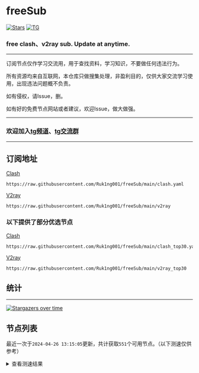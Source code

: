 # freeSub
[![Stars](https://img.shields.io/github/stars/Ruk1ng001/freeSub)](https://github.com/Ruk1ng001/freeSub/stargazers)
[![TG](https://img.shields.io/badge/Telegram-gray?logo=Telegram)](https://t.me/Ruk1ng001)
### free clash、v2ray sub. Update at anytime.

---

订阅节点仅作学习交流用，用于查找资料，学习知识，不要做任何违法行为。

所有资源均来自互联网，本仓库只做搜集处理，非盈利目的，仅供大家交流学习使用，出现违法问题概不负责。

如有侵权，请Issue，删。

如有好的免费节点网站或者建议，欢迎Issue，做大做强。

---

### 欢迎加入[tg频道](https://t.me/Ruk1ng001)、[tg交流群](https://t.me/+-e-b04EE5Cw2NmU1)

---

## 订阅地址
[Clash](https://raw.githubusercontent.com/Ruk1ng001/freeSub/main/clash.yaml)
```
https://raw.githubusercontent.com/Ruk1ng001/freeSub/main/clash.yaml
```
[V2ray](https://raw.githubusercontent.com/Ruk1ng001/freeSub/main/v2ray)
```
https://raw.githubusercontent.com/Ruk1ng001/freeSub/main/v2ray
```
### 以下提供了部分优选节点

[Clash](https://raw.githubusercontent.com/Ruk1ng001/freeSub/main/clash_top30.yaml)
```
https://raw.githubusercontent.com/Ruk1ng001/freeSub/main/clash_top30.yaml
```
[V2ray](https://raw.githubusercontent.com/Ruk1ng001/freeSub/main/v2ray_top30)
```
https://raw.githubusercontent.com/Ruk1ng001/freeSub/main/v2ray_top30
```

## 统计

---

[![Stargazers over time](https://starchart.cc/Ruk1ng001/freeSub.svg)](https://starchart.cc/Ruk1ng001/freeSub)

## 节点列表

最近一次于`2024-04-26 13:15:05`更新，共计获取`551`个可用节点。（以下测速仅供参考）

<details> <summary>查看测速结果</summary>

| 序号 | 节点 | 带宽 | 延迟 |
|:--:|:--:|:--:|:--:|
 | 1 | github.com/Ruk1ng001_1641471883 | 1.63MB/s | 417.00ms |
 | 2 | github.com/Ruk1ng001_-879479756 | 1.40MB/s | 607.00ms |
 | 3 | github.com/Ruk1ng001_127774605 | 1.38MB/s | 431.00ms |
 | 4 | github.com/Ruk1ng001_-538718324 | 1.34MB/s | 559.00ms |
 | 5 | github.com/Ruk1ng001_-1068532818 | 1.33MB/s | 422.00ms |
 | 6 | github.com/Ruk1ng001_1749116210 | 1.33MB/s | 575.00ms |
 | 7 | github.com/Ruk1ng001_-257945717 | 1.33MB/s | 556.00ms |
 | 8 | github.com/Ruk1ng001_1883446056 | 1.31MB/s | 561.00ms |
 | 9 | github.com/Ruk1ng001_868369581 | 1.30MB/s | 547.00ms |
 | 10 | github.com/Ruk1ng001_1622459419 | 1.30MB/s | 550.00ms |
 | 11 | github.com/Ruk1ng001_214309976 | 1.30MB/s | 542.00ms |
 | 12 | github.com/Ruk1ng001_-1441193200 | 1.28MB/s | 432.00ms |
 | 13 | github.com/Ruk1ng001_907896360 | 1.28MB/s | 544.00ms |
 | 14 | github.com/Ruk1ng001_-1999785879 | 1.27MB/s | 517.00ms |
 | 15 | github.com/Ruk1ng001_-938805054 | 1.25MB/s | 588.00ms |
 | 16 | github.com/Ruk1ng001_77617806 | 1.24MB/s | 465.00ms |
 | 17 | github.com/Ruk1ng001_-1757730417 | 1.23MB/s | 571.00ms |
 | 18 | github.com/Ruk1ng001_-1972683054 | 1.20MB/s | 432.00ms |
 | 19 | github.com/Ruk1ng001_-549031414 | 1.17MB/s | 398.00ms |
 | 20 | github.com/Ruk1ng001_96730122 | 1.16MB/s | 525.00ms |
 | 21 | github.com/Ruk1ng001_710181880 | 1.16MB/s | 615.00ms |
 | 22 | github.com/Ruk1ng001_-888036527 | 1.14MB/s | 604.00ms |
 | 23 | github.com/Ruk1ng001_-1746599727 | 1.14MB/s | 667.00ms |
 | 24 | github.com/Ruk1ng001_-980798972 | 1.13MB/s | 547.00ms |
 | 25 | github.com/Ruk1ng001_1647554478 | 1.12MB/s | 634.00ms |
 | 26 | github.com/Ruk1ng001_873010382 | 1.11MB/s | 619.00ms |
 | 27 | github.com/Ruk1ng001_191349112 | 1.11MB/s | 663.00ms |
 | 28 | github.com/Ruk1ng001_-163289044 | 1.11MB/s | 703.00ms |
 | 29 | github.com/Ruk1ng001_1400118576 | 1.11MB/s | 649.00ms |
 | 30 | github.com/Ruk1ng001_-386980286 | 1.09MB/s | 483.00ms |
 | 31 | github.com/Ruk1ng001_-336821796 | 1.06MB/s | 452.00ms |
 | 32 | github.com/Ruk1ng001_809344480 | 1.04MB/s | 509.00ms |
 | 33 | github.com/Ruk1ng001_-1641642187 | 1.04MB/s | 738.00ms |
 | 34 | github.com/Ruk1ng001_-589083239 | 1.04MB/s | 256.00ms |
 | 35 | github.com/Ruk1ng001_1554520421 | 1.04MB/s | 761.00ms |
 | 36 | github.com/Ruk1ng001_-782180721 | 1.03MB/s | 579.00ms |
 | 37 | github.com/Ruk1ng001_-1528334150 | 1.02MB/s | 495.00ms |
 | 38 | github.com/Ruk1ng001_1978819283 | 1.01MB/s | 567.00ms |
 | 39 | github.com/Ruk1ng001_-1392060987 | 1023.86KB/s | 801.00ms |
 | 40 | github.com/Ruk1ng001_-988937478 | 1015.99KB/s | 710.00ms |
 | 41 | github.com/Ruk1ng001_338873018 | 1009.80KB/s | 708.00ms |
 | 42 | github.com/Ruk1ng001_2094221260 | 1008.62KB/s | 828.00ms |
 | 43 | github.com/Ruk1ng001_1352128560 | 1003.28KB/s | 530.00ms |
 | 44 | github.com/Ruk1ng001_1040391476 | 1003.27KB/s | 699.00ms |
 | 45 | github.com/Ruk1ng001_-1044856324 | 984.24KB/s | 736.00ms |
 | 46 | github.com/Ruk1ng001_668788235 | 981.53KB/s | 630.00ms |
 | 47 | github.com/Ruk1ng001_990474739 | 978.71KB/s | 599.00ms |
 | 48 | github.com/Ruk1ng001_1855538875 | 974.66KB/s | 608.00ms |
 | 49 | github.com/Ruk1ng001_-142796181 | 969.00KB/s | 780.00ms |
 | 50 | github.com/Ruk1ng001_-95420461 | 965.06KB/s | 873.00ms |
 | 51 | github.com/Ruk1ng001_-1690004423 | 957.22KB/s | 748.00ms |
 | 52 | github.com/Ruk1ng001_814903064 | 954.46KB/s | 591.00ms |
 | 53 | github.com/Ruk1ng001_416713256 | 944.16KB/s | 871.00ms |
 | 54 | github.com/Ruk1ng001_-2014252591 | 936.53KB/s | 918.00ms |
 | 55 | github.com/Ruk1ng001_-1026157882 | 935.26KB/s | 906.00ms |
 | 56 | github.com/Ruk1ng001_-381159693 | 935.03KB/s | 920.00ms |
 | 57 | github.com/Ruk1ng001_-219009943 | 933.49KB/s | 896.00ms |
 | 58 | github.com/Ruk1ng001_1123942287 | 927.88KB/s | 909.00ms |
 | 59 | github.com/Ruk1ng001_-332496699 | 922.40KB/s | 917.00ms |
 | 60 | github.com/Ruk1ng001_-2053356741 | 918.19KB/s | 824.00ms |
 | 61 | github.com/Ruk1ng001_954896813 | 917.94KB/s | 929.00ms |
 | 62 | github.com/Ruk1ng001_-101738147 | 916.74KB/s | 958.00ms |
 | 63 | github.com/Ruk1ng001_1501239040 | 915.86KB/s | 924.00ms |
 | 64 | github.com/Ruk1ng001_1922273490 | 913.27KB/s | 940.00ms |
 | 65 | github.com/Ruk1ng001_-1257797034 | 912.38KB/s | 809.00ms |
 | 66 | github.com/Ruk1ng001_-396489837 | 909.26KB/s | 924.00ms |
 | 67 | github.com/Ruk1ng001_-188438395 | 908.12KB/s | 937.00ms |
 | 68 | github.com/Ruk1ng001_5153295 | 907.38KB/s | 937.00ms |
 | 69 | github.com/Ruk1ng001_-1846380280 | 906.30KB/s | 940.00ms |
 | 70 | github.com/Ruk1ng001_-2085712058 | 905.05KB/s | 698.00ms |
 | 71 | github.com/Ruk1ng001_1421953073 | 905.05KB/s | 895.00ms |
 | 72 | github.com/Ruk1ng001_-2058858396 | 901.69KB/s | 794.00ms |
 | 73 | github.com/Ruk1ng001_-1439245915 | 901.15KB/s | 955.00ms |
 | 74 | github.com/Ruk1ng001_1678891658 | 900.33KB/s | 949.00ms |
 | 75 | github.com/Ruk1ng001_1743111824 | 896.19KB/s | 576.00ms |
 | 76 | github.com/Ruk1ng001_-1007216147 | 893.55KB/s | 954.00ms |
 | 77 | github.com/Ruk1ng001_789054596 | 892.93KB/s | 935.00ms |
 | 78 | github.com/Ruk1ng001_1221421039 | 890.48KB/s | 967.00ms |
 | 79 | github.com/Ruk1ng001_-1416248414 | 880.18KB/s | 661.00ms |
 | 80 | github.com/Ruk1ng001_-309669858 | 879.80KB/s | 896.00ms |
 | 81 | github.com/Ruk1ng001_1926461000 | 876.13KB/s | 541.00ms |
 | 82 | github.com/Ruk1ng001_246811199 | 863.58KB/s | 518.00ms |
 | 83 | github.com/Ruk1ng001_62289095 | 862.35KB/s | 984.00ms |
 | 84 | github.com/Ruk1ng001_206401208 | 851.78KB/s | 1027.00ms |
 | 85 | github.com/Ruk1ng001_1584523613 | 848.16KB/s | 495.00ms |
 | 86 | github.com/Ruk1ng001_1784683459 | 844.46KB/s | 1037.00ms |
 | 87 | github.com/Ruk1ng001_-1468501170 | 839.77KB/s | 814.00ms |
 | 88 | github.com/Ruk1ng001_1626718391 | 835.69KB/s | 996.00ms |
 | 89 | github.com/Ruk1ng001_-2138721955 | 830.81KB/s | 1038.00ms |
 | 90 | github.com/Ruk1ng001_1853912339 | 830.13KB/s | 851.00ms |
 | 91 | github.com/Ruk1ng001_672420405 | 823.41KB/s | 631.00ms |
 | 92 | github.com/Ruk1ng001_30861099 | 822.81KB/s | 604.00ms |
 | 93 | github.com/Ruk1ng001_-244737021 | 815.31KB/s | 1039.00ms |
 | 94 | github.com/Ruk1ng001_-987170626 | 803.76KB/s | 784.00ms |
 | 95 | github.com/Ruk1ng001_-221908825 | 791.34KB/s | 1114.00ms |
 | 96 | github.com/Ruk1ng001_-694751072 | 786.62KB/s | 826.00ms |
 | 97 | github.com/Ruk1ng001_974439543 | 764.25KB/s | 649.00ms |
 | 98 | github.com/Ruk1ng001_268906215 | 755.99KB/s | 1041.00ms |
 | 99 | github.com/Ruk1ng001_-148412363 | 753.80KB/s | 351.00ms |
 | 100 | github.com/Ruk1ng001_364949893 | 749.47KB/s | 1200.00ms |
 | 101 | github.com/Ruk1ng001_-1824094927 | 748.10KB/s | 1155.00ms |
 | 102 | github.com/Ruk1ng001_1105010861 | 739.86KB/s | 421.00ms |
 | 103 | github.com/Ruk1ng001_-1604217019 | 733.21KB/s | 425.00ms |
 | 104 | github.com/Ruk1ng001_814810286 | 724.50KB/s | 663.00ms |
 | 105 | github.com/Ruk1ng001_1233879076 | 718.98KB/s | 788.00ms |
 | 106 | github.com/Ruk1ng001_51457391 | 715.08KB/s | 1219.00ms |
 | 107 | github.com/Ruk1ng001_-246887619 | 677.90KB/s | 711.00ms |
 | 108 | github.com/Ruk1ng001_1140084636 | 676.34KB/s | 900.00ms |
 | 109 | github.com/Ruk1ng001_-530729854 | 667.99KB/s | 1372.00ms |
 | 110 | github.com/Ruk1ng001_409635113 | 662.33KB/s | 627.00ms |
 | 111 | github.com/Ruk1ng001_-505067315 | 656.47KB/s | 575.00ms |
 | 112 | github.com/Ruk1ng001_1810107631 | 651.92KB/s | 872.00ms |
 | 113 | github.com/Ruk1ng001_331755800 | 646.38KB/s | 894.00ms |
 | 114 | github.com/Ruk1ng001_-1728010228 | 644.51KB/s | 850.00ms |
 | 115 | github.com/Ruk1ng001_-379124212 | 643.38KB/s | 870.00ms |
 | 116 | github.com/Ruk1ng001_1815030510 | 643.36KB/s | 1023.00ms |
 | 117 | github.com/Ruk1ng001_1183638361 | 641.92KB/s | 888.00ms |
 | 118 | github.com/Ruk1ng001_49151771 | 639.57KB/s | 828.00ms |
 | 119 | github.com/Ruk1ng001_-416544445 | 638.72KB/s | 964.00ms |
 | 120 | github.com/Ruk1ng001_-1857771266 | 634.19KB/s | 896.00ms |
 | 121 | github.com/Ruk1ng001_1063657475 | 632.30KB/s | 877.00ms |
 | 122 | github.com/Ruk1ng001_-834642622 | 631.92KB/s | 934.00ms |
 | 123 | github.com/Ruk1ng001_631136814 | 631.54KB/s | 936.00ms |
 | 124 | github.com/Ruk1ng001_1395533409 | 631.24KB/s | 1123.00ms |
 | 125 | github.com/Ruk1ng001_1907252038 | 630.39KB/s | 923.00ms |
 | 126 | github.com/Ruk1ng001_-1815876387 | 630.33KB/s | 926.00ms |
 | 127 | github.com/Ruk1ng001_-1556674725 | 629.07KB/s | 900.00ms |
 | 128 | github.com/Ruk1ng001_816734664 | 627.53KB/s | 780.00ms |
 | 129 | github.com/Ruk1ng001_-538808046 | 627.13KB/s | 1033.00ms |
 | 130 | github.com/Ruk1ng001_-330826908 | 627.05KB/s | 1040.00ms |
 | 131 | github.com/Ruk1ng001_1158107128 | 626.76KB/s | 906.00ms |
 | 132 | github.com/Ruk1ng001_1547493110 | 625.79KB/s | 899.00ms |
 | 133 | github.com/Ruk1ng001_1524220668 | 625.32KB/s | 914.00ms |
 | 134 | github.com/Ruk1ng001_118942455 | 624.64KB/s | 932.00ms |
 | 135 | github.com/Ruk1ng001_1458109122 | 624.29KB/s | 949.00ms |
 | 136 | github.com/Ruk1ng001_-1903884786 | 623.44KB/s | 902.00ms |
 | 137 | github.com/Ruk1ng001_1128113646 | 622.27KB/s | 954.00ms |
 | 138 | github.com/Ruk1ng001_-1611703640 | 621.08KB/s | 907.00ms |
 | 139 | github.com/Ruk1ng001_2079344206 | 619.53KB/s | 959.00ms |
 | 140 | github.com/Ruk1ng001_-634455245 | 618.87KB/s | 961.00ms |
 | 141 | github.com/Ruk1ng001_-903392398 | 618.26KB/s | 888.00ms |
 | 142 | github.com/Ruk1ng001_1947861541 | 616.05KB/s | 1048.00ms |
 | 143 | github.com/Ruk1ng001_607364820 | 614.76KB/s | 958.00ms |
 | 144 | github.com/Ruk1ng001_402196054 | 613.43KB/s | 728.00ms |
 | 145 | github.com/Ruk1ng001_1514432225 | 613.38KB/s | 920.00ms |
 | 146 | github.com/Ruk1ng001_738482068 | 612.71KB/s | 960.00ms |
 | 147 | github.com/Ruk1ng001_2045795544 | 610.38KB/s | 954.00ms |
 | 148 | github.com/Ruk1ng001_1697733170 | 608.04KB/s | 1193.00ms |
 | 149 | github.com/Ruk1ng001_1837942177 | 606.69KB/s | 946.00ms |
 | 150 | github.com/Ruk1ng001_-866924280 | 605.29KB/s | 795.00ms |
 | 151 | github.com/Ruk1ng001_1108544810 | 604.34KB/s | 960.00ms |
 | 152 | github.com/Ruk1ng001_-2029439517 | 602.39KB/s | 1151.00ms |
 | 153 | github.com/Ruk1ng001_-1571472337 | 601.55KB/s | 571.00ms |
 | 154 | github.com/Ruk1ng001_2013146544 | 600.08KB/s | 905.00ms |
 | 155 | github.com/Ruk1ng001_995614948 | 598.92KB/s | 908.00ms |
 | 156 | github.com/Ruk1ng001_164342430 | 597.03KB/s | 1120.00ms |
 | 157 | github.com/Ruk1ng001_-1114735784 | 596.99KB/s | 1302.00ms |
 | 158 | github.com/Ruk1ng001_2008025894 | 595.69KB/s | 1125.00ms |
 | 159 | github.com/Ruk1ng001_-682161448 | 593.49KB/s | 1012.00ms |
 | 160 | github.com/Ruk1ng001_953729607 | 593.11KB/s | 1029.00ms |
 | 161 | github.com/Ruk1ng001_-889510035 | 589.40KB/s | 665.00ms |
 | 162 | github.com/Ruk1ng001_-1795260861 | 588.19KB/s | 934.00ms |
 | 163 | github.com/Ruk1ng001_-1425530055 | 587.26KB/s | 1412.00ms |
 | 164 | github.com/Ruk1ng001_424548101 | 587.24KB/s | 1026.00ms |
 | 165 | github.com/Ruk1ng001_-1167794361 | 585.14KB/s | 963.00ms |
 | 166 | github.com/Ruk1ng001_175156260 | 576.75KB/s | 642.00ms |
 | 167 | github.com/Ruk1ng001_-1162383166 | 571.32KB/s | 1406.00ms |
 | 168 | github.com/Ruk1ng001_-1344592949 | 570.95KB/s | 756.00ms |
 | 169 | github.com/Ruk1ng001_1421700252 | 567.72KB/s | 1099.00ms |
 | 170 | github.com/Ruk1ng001_514694317 | 566.01KB/s | 1376.00ms |
 | 171 | github.com/Ruk1ng001_-887960686 | 560.77KB/s | 695.00ms |
 | 172 | github.com/Ruk1ng001_-544349494 | 560.31KB/s | 1166.00ms |
 | 173 | github.com/Ruk1ng001_-1963472985 | 550.91KB/s | 1113.00ms |
 | 174 | github.com/Ruk1ng001_1708283347 | 547.46KB/s | 716.00ms |
 | 175 | github.com/Ruk1ng001_1681580283 | 543.84KB/s | 1064.00ms |
 | 176 | github.com/Ruk1ng001_1346784292 | 540.69KB/s | 1087.00ms |
 | 177 | github.com/Ruk1ng001_1756145984 | 539.94KB/s | 1474.00ms |
 | 178 | github.com/Ruk1ng001_-229273926 | 539.24KB/s | 1080.00ms |
 | 179 | github.com/Ruk1ng001_1327338652 | 539.02KB/s | 1242.00ms |
 | 180 | github.com/Ruk1ng001_1439407815 | 538.76KB/s | 972.00ms |
 | 181 | github.com/Ruk1ng001_-475651946 | 537.82KB/s | 561.00ms |
 | 182 | github.com/Ruk1ng001_-676226316 | 537.77KB/s | 1039.00ms |
 | 183 | github.com/Ruk1ng001_1035557555 | 537.12KB/s | 1264.00ms |
 | 184 | github.com/Ruk1ng001_302593535 | 535.03KB/s | 1209.00ms |
 | 185 | github.com/Ruk1ng001_-384646693 | 534.29KB/s | 1418.00ms |
 | 186 | github.com/Ruk1ng001_-74048779 | 532.54KB/s | 1273.00ms |
 | 187 | github.com/Ruk1ng001_-145631690 | 530.82KB/s | 1366.00ms |
 | 188 | github.com/Ruk1ng001_1048933436 | 522.56KB/s | 1285.00ms |
 | 189 | github.com/Ruk1ng001_-1308147619 | 517.62KB/s | 1204.00ms |
 | 190 | github.com/Ruk1ng001_-1676350278 | 513.17KB/s | 1211.00ms |
 | 191 | github.com/Ruk1ng001_-2132706224 | 512.43KB/s | 1095.00ms |
 | 192 | github.com/Ruk1ng001_-1405720368 | 512.22KB/s | 1520.00ms |
 | 193 | github.com/Ruk1ng001_-1147564470 | 511.26KB/s | 924.00ms |
 | 194 | github.com/Ruk1ng001_-1076403695 | 509.75KB/s | 1310.00ms |
 | 195 | github.com/Ruk1ng001_799625922 | 507.87KB/s | 1313.00ms |
 | 196 | github.com/Ruk1ng001_-899982482 | 507.61KB/s | 1188.00ms |
 | 197 | github.com/Ruk1ng001_-1186122837 | 507.30KB/s | 1169.00ms |
 | 198 | github.com/Ruk1ng001_-552765619 | 506.99KB/s | 935.00ms |
 | 199 | github.com/Ruk1ng001_-744417316 | 506.54KB/s | 1307.00ms |
 | 200 | github.com/Ruk1ng001_-1039305949 | 505.03KB/s | 1393.00ms |
 | 201 | github.com/Ruk1ng001_-876956575 | 501.26KB/s | 1077.00ms |
 | 202 | github.com/Ruk1ng001_-331135517 | 499.55KB/s | 1185.00ms |
 | 203 | github.com/Ruk1ng001_1594528518 | 497.80KB/s | 1339.00ms |
 | 204 | github.com/Ruk1ng001_1740105276 | 496.96KB/s | 1154.00ms |
 | 205 | github.com/Ruk1ng001_1473082013 | 496.58KB/s | 1094.00ms |
 | 206 | github.com/Ruk1ng001_-466416976 | 495.05KB/s | 1037.00ms |
 | 207 | github.com/Ruk1ng001_1076202297 | 494.50KB/s | 1174.00ms |
 | 208 | github.com/Ruk1ng001_375554457 | 493.94KB/s | 1059.00ms |
 | 209 | github.com/Ruk1ng001_1528973136 | 492.98KB/s | 1740.00ms |
 | 210 | github.com/Ruk1ng001_2104293233 | 492.34KB/s | 1069.00ms |
 | 211 | github.com/Ruk1ng001_24846608 | 491.92KB/s | 1024.00ms |
 | 212 | github.com/Ruk1ng001_1239158688 | 491.82KB/s | 1157.00ms |
 | 213 | github.com/Ruk1ng001_679359252 | 490.80KB/s | 1203.00ms |
 | 214 | github.com/Ruk1ng001_-1666563085 | 489.52KB/s | 1076.00ms |
 | 215 | github.com/Ruk1ng001_-1823374688 | 489.42KB/s | 1167.00ms |
 | 216 | github.com/Ruk1ng001_-1086715059 | 488.94KB/s | 1108.00ms |
 | 217 | github.com/Ruk1ng001_-1690349576 | 488.28KB/s | 1090.00ms |
 | 218 | github.com/Ruk1ng001_1054451037 | 488.17KB/s | 1100.00ms |
 | 219 | github.com/Ruk1ng001_902010210 | 485.94KB/s | 1113.00ms |
 | 220 | github.com/Ruk1ng001_1752434446 | 485.72KB/s | 1193.00ms |
 | 221 | github.com/Ruk1ng001_731009175 | 484.70KB/s | 1336.00ms |
 | 222 | github.com/Ruk1ng001_1303578646 | 483.99KB/s | 1505.00ms |
 | 223 | github.com/Ruk1ng001_-264053653 | 483.77KB/s | 1065.00ms |
 | 224 | github.com/Ruk1ng001_-657991961 | 481.94KB/s | 1079.00ms |
 | 225 | github.com/Ruk1ng001_-1218834093 | 481.26KB/s | 1193.00ms |
 | 226 | github.com/Ruk1ng001_-126914302 | 479.42KB/s | 1440.00ms |
 | 227 | github.com/Ruk1ng001_1552682891 | 478.08KB/s | 1167.00ms |
 | 228 | github.com/Ruk1ng001_947776441 | 476.72KB/s | 1199.00ms |
 | 229 | github.com/Ruk1ng001_2056060654 | 475.31KB/s | 1058.00ms |
 | 230 | github.com/Ruk1ng001_-2038148295 | 472.65KB/s | 1544.00ms |
 | 231 | github.com/Ruk1ng001_-1207610521 | 466.47KB/s | 1121.00ms |
 | 232 | github.com/Ruk1ng001_-11501577 | 466.44KB/s | 1176.00ms |
 | 233 | github.com/Ruk1ng001_1428602512 | 464.71KB/s | 1432.00ms |
 | 234 | github.com/Ruk1ng001_2146085369 | 464.65KB/s | 1136.00ms |
 | 235 | github.com/Ruk1ng001_-749405734 | 463.77KB/s | 1163.00ms |
 | 236 | github.com/Ruk1ng001_-839842407 | 462.59KB/s | 104.00ms |
 | 237 | github.com/Ruk1ng001_803881414 | 459.46KB/s | 1300.00ms |
 | 238 | github.com/Ruk1ng001_-1824221403 | 458.26KB/s | 1356.00ms |
 | 239 | github.com/Ruk1ng001_588313937 | 456.79KB/s | 1161.00ms |
 | 240 | github.com/Ruk1ng001_1769624651 | 453.08KB/s | 231.00ms |
 | 241 | github.com/Ruk1ng001_-43615825 | 453.02KB/s | 1360.00ms |
 | 242 | github.com/Ruk1ng001_-2042902176 | 452.79KB/s | 1155.00ms |
 | 243 | github.com/Ruk1ng001_-1886715007 | 450.08KB/s | 1581.00ms |
 | 244 | github.com/Ruk1ng001_761254292 | 448.52KB/s | 1584.00ms |
 | 245 | github.com/Ruk1ng001_-276742880 | 447.13KB/s | 1571.00ms |
 | 246 | github.com/Ruk1ng001_1718675030 | 445.76KB/s | 1183.00ms |
 | 247 | github.com/Ruk1ng001_-600220910 | 442.22KB/s | 1467.00ms |
 | 248 | github.com/Ruk1ng001_682957988 | 438.27KB/s | 1113.00ms |
 | 249 | github.com/Ruk1ng001_-937875797 | 434.30KB/s | 1576.00ms |
 | 250 | github.com/Ruk1ng001_-936995717 | 432.72KB/s | 1464.00ms |
 | 251 | github.com/Ruk1ng001_-1182257461 | 432.63KB/s | 1491.00ms |
 | 252 | github.com/Ruk1ng001_1009001 | 432.61KB/s | 1630.00ms |
 | 253 | github.com/Ruk1ng001_954837707 | 432.35KB/s | 1426.00ms |
 | 254 | github.com/Ruk1ng001_-1576956985 | 431.19KB/s | 1308.00ms |
 | 255 | github.com/Ruk1ng001_-269571532 | 431.01KB/s | 1499.00ms |
 | 256 | github.com/Ruk1ng001_-790404634 | 428.17KB/s | 1161.00ms |
 | 257 | github.com/Ruk1ng001_428537566 | 427.77KB/s | 1509.00ms |
 | 258 | github.com/Ruk1ng001_-202591620 | 425.52KB/s | 1264.00ms |
 | 259 | github.com/Ruk1ng001_21418239 | 424.82KB/s | 1146.00ms |
 | 260 | github.com/Ruk1ng001_-981083901 | 422.38KB/s | 1254.00ms |
 | 261 | github.com/Ruk1ng001_869834999 | 421.00KB/s | 1613.00ms |
 | 262 | github.com/Ruk1ng001_1224170490 | 419.81KB/s | 388.00ms |
 | 263 | github.com/Ruk1ng001_-1888049818 | 419.70KB/s | 1634.00ms |
 | 264 | github.com/Ruk1ng001_1780376942 | 418.91KB/s | 1446.00ms |
 | 265 | github.com/Ruk1ng001_-2043541401 | 418.38KB/s | 1574.00ms |
 | 266 | github.com/Ruk1ng001_-142113914 | 418.14KB/s | 1763.00ms |
 | 267 | github.com/Ruk1ng001_-1166984665 | 417.38KB/s | 1526.00ms |
 | 268 | github.com/Ruk1ng001_1066060856 | 415.85KB/s | 1927.00ms |
 | 269 | github.com/Ruk1ng001_1855943804 | 414.41KB/s | 1926.00ms |
 | 270 | github.com/Ruk1ng001_-1248491955 | 410.72KB/s | 1619.00ms |
 | 271 | github.com/Ruk1ng001_-772500907 | 409.98KB/s | 1017.00ms |
 | 272 | github.com/Ruk1ng001_867193435 | 406.57KB/s | 1838.00ms |
 | 273 | github.com/Ruk1ng001_-326556525 | 405.86KB/s | 1072.00ms |
 | 274 | github.com/Ruk1ng001_648817093 | 405.84KB/s | 1262.00ms |
 | 275 | github.com/Ruk1ng001_-1544359383 | 405.34KB/s | 1283.00ms |
 | 276 | github.com/Ruk1ng001_1542730994 | 405.26KB/s | 1474.00ms |
 | 277 | github.com/Ruk1ng001_1121139230 | 404.15KB/s | 1918.00ms |
 | 278 | github.com/Ruk1ng001_419701927 | 403.76KB/s | 1530.00ms |
 | 279 | github.com/Ruk1ng001_1674311657 | 403.35KB/s | 1279.00ms |
 | 280 | github.com/Ruk1ng001_1563340458 | 403.01KB/s | 1283.00ms |
 | 281 | github.com/Ruk1ng001_625743164 | 402.52KB/s | 1713.00ms |
 | 282 | github.com/Ruk1ng001_-659727621 | 401.22KB/s | 1295.00ms |
 | 283 | github.com/Ruk1ng001_1712514616 | 400.44KB/s | 1302.00ms |
 | 284 | github.com/Ruk1ng001_380130438 | 400.41KB/s | 1292.00ms |
 | 285 | github.com/Ruk1ng001_-850575722 | 400.23KB/s | 1309.00ms |
 | 286 | github.com/Ruk1ng001_-412673666 | 400.13KB/s | 1261.00ms |
 | 287 | github.com/Ruk1ng001_1724781220 | 399.64KB/s | 1312.00ms |
 | 288 | github.com/Ruk1ng001_1320228236 | 399.11KB/s | 1270.00ms |
 | 289 | github.com/Ruk1ng001_1616468470 | 398.99KB/s | 708.00ms |
 | 290 | github.com/Ruk1ng001_1356209761 | 398.80KB/s | 1747.00ms |
 | 291 | github.com/Ruk1ng001_1132634313 | 398.71KB/s | 1370.00ms |
 | 292 | github.com/Ruk1ng001_-943236086 | 398.65KB/s | 902.00ms |
 | 293 | github.com/Ruk1ng001_856347142 | 398.63KB/s | 1916.00ms |
 | 294 | github.com/Ruk1ng001_-1284769544 | 398.19KB/s | 1311.00ms |
 | 295 | github.com/Ruk1ng001_-1990952460 | 398.00KB/s | 1276.00ms |
 | 296 | github.com/Ruk1ng001_-2140941848 | 396.60KB/s | 1316.00ms |
 | 297 | github.com/Ruk1ng001_32069732 | 396.56KB/s | 1295.00ms |
 | 298 | github.com/Ruk1ng001_-1022707562 | 395.69KB/s | 1288.00ms |
 | 299 | github.com/Ruk1ng001_-928377194 | 394.48KB/s | 1343.00ms |
 | 300 | github.com/Ruk1ng001_-178781661 | 394.48KB/s | 1275.00ms |
 | 301 | github.com/Ruk1ng001_1518864211 | 394.31KB/s | 1320.00ms |
 | 302 | github.com/Ruk1ng001_-362920751 | 394.27KB/s | 1286.00ms |
 | 303 | github.com/Ruk1ng001_1303543440 | 391.53KB/s | 1625.00ms |
 | 304 | github.com/Ruk1ng001_916602364 | 390.40KB/s | 1332.00ms |
 | 305 | github.com/Ruk1ng001_1086011944 | 389.07KB/s | 1310.00ms |
 | 306 | github.com/Ruk1ng001_-1096426743 | 388.99KB/s | 1348.00ms |
 | 307 | github.com/Ruk1ng001_-15521473 | 388.88KB/s | 1544.00ms |
 | 308 | github.com/Ruk1ng001_-1967709828 | 388.44KB/s | 1387.00ms |
 | 309 | github.com/Ruk1ng001_-1232225079 | 386.94KB/s | 1571.00ms |
 | 310 | github.com/Ruk1ng001_-725807403 | 386.89KB/s | 2144.00ms |
 | 311 | github.com/Ruk1ng001_-1164507681 | 386.55KB/s | 1783.00ms |
 | 312 | github.com/Ruk1ng001_395496207 | 385.74KB/s | 1273.00ms |
 | 313 | github.com/Ruk1ng001_-149035261 | 384.90KB/s | 1392.00ms |
 | 314 | github.com/Ruk1ng001_-975618659 | 383.44KB/s | 1359.00ms |
 | 315 | github.com/Ruk1ng001_-81066771 | 383.32KB/s | 1418.00ms |
 | 316 | github.com/Ruk1ng001_-2085744326 | 381.71KB/s | 1266.00ms |
 | 317 | github.com/Ruk1ng001_1076375240 | 381.01KB/s | 1614.00ms |
 | 318 | github.com/Ruk1ng001_1611599249 | 380.47KB/s | 1395.00ms |
 | 319 | github.com/Ruk1ng001_2059078769 | 376.35KB/s | 1737.00ms |
 | 320 | github.com/Ruk1ng001_1718370227 | 374.77KB/s | 1453.00ms |
 | 321 | github.com/Ruk1ng001_-10614724 | 374.30KB/s | 1622.00ms |
 | 322 | github.com/Ruk1ng001_-1961851864 | 374.23KB/s | 767.00ms |
 | 323 | github.com/Ruk1ng001_1360201207 | 373.38KB/s | 1489.00ms |
 | 324 | github.com/Ruk1ng001_390994783 | 373.12KB/s | 1707.00ms |
 | 325 | github.com/Ruk1ng001_-1882320290 | 370.83KB/s | 1650.00ms |
 | 326 | github.com/Ruk1ng001_331313886 | 367.62KB/s | 1785.00ms |
 | 327 | github.com/Ruk1ng001_-1562591967 | 364.48KB/s | 1210.00ms |
 | 328 | github.com/Ruk1ng001_59509070 | 364.22KB/s | 1397.00ms |
 | 329 | github.com/Ruk1ng001_-1701901842 | 363.95KB/s | 1919.00ms |
 | 330 | github.com/Ruk1ng001_952981401 | 363.45KB/s | 1307.00ms |
 | 331 | github.com/Ruk1ng001_254202282 | 362.90KB/s | 1563.00ms |
 | 332 | github.com/Ruk1ng001_-36704957 | 361.94KB/s | 1280.00ms |
 | 333 | github.com/Ruk1ng001_-1457749605 | 360.19KB/s | 1693.00ms |
 | 334 | github.com/Ruk1ng001_-1963586386 | 359.57KB/s | 1456.00ms |
 | 335 | github.com/Ruk1ng001_1698104974 | 359.30KB/s | 1269.00ms |
 | 336 | github.com/Ruk1ng001_1426541841 | 359.06KB/s | 1307.00ms |
 | 337 | github.com/Ruk1ng001_-1218538569 | 358.71KB/s | 1962.00ms |
 | 338 | github.com/Ruk1ng001_-398383811 | 358.62KB/s | 2024.00ms |
 | 339 | github.com/Ruk1ng001_-837458227 | 358.34KB/s | 1881.00ms |
 | 340 | github.com/Ruk1ng001_-838629577 | 357.25KB/s | 2754.00ms |
 | 341 | github.com/Ruk1ng001_-593936560 | 357.00KB/s | 1752.00ms |
 | 342 | github.com/Ruk1ng001_1507849511 | 356.25KB/s | 1388.00ms |
 | 343 | github.com/Ruk1ng001_-1077634277 | 355.91KB/s | 1303.00ms |
 | 344 | github.com/Ruk1ng001_-973268451 | 355.34KB/s | 1740.00ms |
 | 345 | github.com/Ruk1ng001_1001189169 | 354.18KB/s | 1705.00ms |
 | 346 | github.com/Ruk1ng001_-847251271 | 353.37KB/s | 1201.00ms |
 | 347 | github.com/Ruk1ng001_-1642578419 | 353.31KB/s | 1979.00ms |
 | 348 | github.com/Ruk1ng001_690558285 | 352.60KB/s | 1934.00ms |
 | 349 | github.com/Ruk1ng001_-1472012229 | 352.60KB/s | 2187.00ms |
 | 350 | github.com/Ruk1ng001_-942643433 | 351.79KB/s | 1746.00ms |
 | 351 | github.com/Ruk1ng001_-2030874998 | 350.99KB/s | 2756.00ms |
 | 352 | github.com/Ruk1ng001_-1376983895 | 350.91KB/s | 1707.00ms |
 | 353 | github.com/Ruk1ng001_-471543261 | 350.77KB/s | 2333.00ms |
 | 354 | github.com/Ruk1ng001_-848221194 | 349.35KB/s | 1102.00ms |
 | 355 | github.com/Ruk1ng001_536822818 | 347.82KB/s | 241.00ms |
 | 356 | github.com/Ruk1ng001_-505100091 | 345.72KB/s | 1309.00ms |
 | 357 | github.com/Ruk1ng001_1964030541 | 345.01KB/s | 922.00ms |
 | 358 | github.com/Ruk1ng001_-1766317181 | 344.85KB/s | 1811.00ms |
 | 359 | github.com/Ruk1ng001_480575702 | 343.51KB/s | 1836.00ms |
 | 360 | github.com/Ruk1ng001_160144076 | 343.11KB/s | 1451.00ms |
 | 361 | github.com/Ruk1ng001_1061992388 | 340.90KB/s | 1886.00ms |
 | 362 | github.com/Ruk1ng001_167606130 | 338.18KB/s | 1304.00ms |
 | 363 | github.com/Ruk1ng001_-203272899 | 338.17KB/s | 1297.00ms |
 | 364 | github.com/Ruk1ng001_-1307539944 | 337.74KB/s | 1254.00ms |
 | 365 | github.com/Ruk1ng001_-1331837002 | 336.83KB/s | 1786.00ms |
 | 366 | github.com/Ruk1ng001_1846650742 | 336.66KB/s | 1277.00ms |
 | 367 | github.com/Ruk1ng001_913949734 | 335.86KB/s | 1705.00ms |
 | 368 | github.com/Ruk1ng001_489497102 | 335.56KB/s | 1654.00ms |
 | 369 | github.com/Ruk1ng001_-2057775690 | 335.35KB/s | 1424.00ms |
 | 370 | github.com/Ruk1ng001_-1186754520 | 335.03KB/s | 1282.00ms |
 | 371 | github.com/Ruk1ng001_-2113499034 | 334.57KB/s | 959.00ms |
 | 372 | github.com/Ruk1ng001_1090519050 | 334.42KB/s | 2090.00ms |
 | 373 | github.com/Ruk1ng001_506037507 | 334.42KB/s | 1338.00ms |
 | 374 | github.com/Ruk1ng001_-484449727 | 334.25KB/s | 1529.00ms |
 | 375 | github.com/Ruk1ng001_24015290 | 333.19KB/s | 1302.00ms |
 | 376 | github.com/Ruk1ng001_1788757087 | 331.80KB/s | 1225.00ms |
 | 377 | github.com/Ruk1ng001_108650940 | 330.59KB/s | 2106.00ms |
 | 378 | github.com/Ruk1ng001_1540494780 | 330.37KB/s | 1937.00ms |
 | 379 | github.com/Ruk1ng001_-873272426 | 329.61KB/s | 1493.00ms |
 | 380 | github.com/Ruk1ng001_461621737 | 329.19KB/s | 1779.00ms |
 | 381 | github.com/Ruk1ng001_1429459662 | 326.46KB/s | 2174.00ms |
 | 382 | github.com/Ruk1ng001_-2141499280 | 326.33KB/s | 1182.00ms |
 | 383 | github.com/Ruk1ng001_-1482623560 | 324.36KB/s | 1732.00ms |
 | 384 | github.com/Ruk1ng001_447936041 | 323.26KB/s | 2430.00ms |
 | 385 | github.com/Ruk1ng001_-2025837458 | 322.92KB/s | 2114.00ms |
 | 386 | github.com/Ruk1ng001_509000907 | 322.72KB/s | 1103.00ms |
 | 387 | github.com/Ruk1ng001_2033951588 | 320.55KB/s | 2021.00ms |
 | 388 | github.com/Ruk1ng001_556505260 | 319.18KB/s | 1384.00ms |
 | 389 | github.com/Ruk1ng001_-1236553431 | 318.01KB/s | 1963.00ms |
 | 390 | github.com/Ruk1ng001_1983795161 | 317.57KB/s | 1258.00ms |
 | 391 | github.com/Ruk1ng001_1771018370 | 317.22KB/s | 2521.00ms |
 | 392 | github.com/Ruk1ng001_-1756876630 | 316.26KB/s | 839.00ms |
 | 393 | github.com/Ruk1ng001_286441900 | 315.06KB/s | 2511.00ms |
 | 394 | github.com/Ruk1ng001_-231658095 | 314.71KB/s | 1985.00ms |
 | 395 | github.com/Ruk1ng001_-929620169 | 313.98KB/s | 2354.00ms |
 | 396 | github.com/Ruk1ng001_1452565874 | 312.31KB/s | 1051.00ms |
 | 397 | github.com/Ruk1ng001_-2085965175 | 311.72KB/s | 1800.00ms |
 | 398 | github.com/Ruk1ng001_-618823350 | 310.84KB/s | 1816.00ms |
 | 399 | github.com/Ruk1ng001_2129178164 | 310.70KB/s | 2326.00ms |
 | 400 | github.com/Ruk1ng001_1388672434 | 308.03KB/s | 2086.00ms |
 | 401 | github.com/Ruk1ng001_128862568 | 306.83KB/s | 1746.00ms |
 | 402 | github.com/Ruk1ng001_-505711197 | 306.15KB/s | 1027.00ms |
 | 403 | github.com/Ruk1ng001_-228831236 | 305.38KB/s | 1758.00ms |
 | 404 | github.com/Ruk1ng001_-1374540773 | 304.57KB/s | 1493.00ms |
 | 405 | github.com/Ruk1ng001_1223380336 | 301.66KB/s | 1919.00ms |
 | 406 | github.com/Ruk1ng001_1778976388 | 301.56KB/s | 1476.00ms |
 | 407 | github.com/Ruk1ng001_-1447900392 | 301.25KB/s | 2002.00ms |
 | 408 | github.com/Ruk1ng001_1044355170 | 299.86KB/s | 2129.00ms |
 | 409 | github.com/Ruk1ng001_-1409113450 | 299.53KB/s | 2044.00ms |
 | 410 | github.com/Ruk1ng001_-1794452957 | 298.58KB/s | 644.00ms |
 | 411 | github.com/Ruk1ng001_561995180 | 298.52KB/s | 1855.00ms |
 | 412 | github.com/Ruk1ng001_-1992285691 | 298.45KB/s | 1657.00ms |
 | 413 | github.com/Ruk1ng001_1533705739 | 298.28KB/s | 1743.00ms |
 | 414 | github.com/Ruk1ng001_-1558998274 | 298.25KB/s | 566.00ms |
 | 415 | github.com/Ruk1ng001_100610302 | 298.16KB/s | 1508.00ms |
 | 416 | github.com/Ruk1ng001_-68769143 | 298.15KB/s | 643.00ms |
 | 417 | github.com/Ruk1ng001_999626669 | 297.95KB/s | 978.00ms |
 | 418 | github.com/Ruk1ng001_1763843110 | 297.92KB/s | 757.00ms |
 | 419 | github.com/Ruk1ng001_-540721158 | 297.53KB/s | 1141.00ms |
 | 420 | github.com/Ruk1ng001_-1716887754 | 297.52KB/s | 1710.00ms |
 | 421 | github.com/Ruk1ng001_-811828870 | 297.18KB/s | 1665.00ms |
 | 422 | github.com/Ruk1ng001_52426841 | 296.60KB/s | 1522.00ms |
 | 423 | github.com/Ruk1ng001_1817077327 | 296.52KB/s | 1412.00ms |
 | 424 | github.com/Ruk1ng001_-964468046 | 290.41KB/s | 1718.00ms |
 | 425 | github.com/Ruk1ng001_-1408563685 | 286.98KB/s | 2079.00ms |
 | 426 | github.com/Ruk1ng001_-986054600 | 280.20KB/s | 1708.00ms |
 | 427 | github.com/Ruk1ng001_-1934183979 | 276.22KB/s | 1030.00ms |
 | 428 | github.com/Ruk1ng001_-1288451238 | 268.48KB/s | 2236.00ms |
 | 429 | github.com/Ruk1ng001_1776493025 | 267.75KB/s | 2423.00ms |
 | 430 | github.com/Ruk1ng001_1420195991 | 267.59KB/s | 1863.00ms |
 | 431 | github.com/Ruk1ng001_-2103280200 | 267.20KB/s | 1562.00ms |
 | 432 | github.com/Ruk1ng001_156551894 | 266.12KB/s | 2001.00ms |
 | 433 | github.com/Ruk1ng001_-710901876 | 265.22KB/s | 1414.00ms |
 | 434 | github.com/Ruk1ng001_1509453741 | 263.37KB/s | 1877.00ms |
 | 435 | github.com/Ruk1ng001_775476669 | 261.87KB/s | 1886.00ms |
 | 436 | github.com/Ruk1ng001_-745706713 | 260.72KB/s | 1833.00ms |
 | 437 | github.com/Ruk1ng001_956416173 | 259.24KB/s | 2081.00ms |
 | 438 | github.com/Ruk1ng001_1791488818 | 257.96KB/s | 2182.00ms |
 | 439 | github.com/Ruk1ng001_1108610891 | 255.84KB/s | 1121.00ms |
 | 440 | github.com/Ruk1ng001_-871568482 | 255.69KB/s | 522.00ms |
 | 441 | github.com/Ruk1ng001_-162161061 | 255.41KB/s | 993.00ms |
 | 442 | github.com/Ruk1ng001_-1628088236 | 255.36KB/s | 697.00ms |
 | 443 | github.com/Ruk1ng001_-741374014 | 255.26KB/s | 1666.00ms |
 | 444 | github.com/Ruk1ng001_850726388 | 254.93KB/s | 1582.00ms |
 | 445 | github.com/Ruk1ng001_-1381294047 | 254.02KB/s | 2237.00ms |
 | 446 | github.com/Ruk1ng001_910033232 | 253.67KB/s | 1605.00ms |
 | 447 | github.com/Ruk1ng001_2074285046 | 253.54KB/s | 2080.00ms |
 | 448 | github.com/Ruk1ng001_-2122501714 | 251.44KB/s | 1456.00ms |
 | 449 | github.com/Ruk1ng001_-1062872836 | 249.85KB/s | 1760.00ms |
 | 450 | github.com/Ruk1ng001_-244034989 | 245.75KB/s | 1539.00ms |
 | 451 | github.com/Ruk1ng001_-407089120 | 245.63KB/s | 1526.00ms |
 | 452 | github.com/Ruk1ng001_-1298267898 | 245.19KB/s | 2146.00ms |
 | 453 | github.com/Ruk1ng001_-1037549057 | 243.93KB/s | 2193.00ms |
 | 454 | github.com/Ruk1ng001_-189471676 | 243.35KB/s | 2110.00ms |
 | 455 | github.com/Ruk1ng001_-1766112246 | 242.83KB/s | 1559.00ms |
 | 456 | github.com/Ruk1ng001_-758052956 | 242.68KB/s | 2257.00ms |
 | 457 | github.com/Ruk1ng001_798975496 | 238.66KB/s | 2197.00ms |
 | 458 | github.com/Ruk1ng001_-824221521 | 237.77KB/s | 1212.00ms |
 | 459 | github.com/Ruk1ng001_676081494 | 236.57KB/s | 2029.00ms |
 | 460 | github.com/Ruk1ng001_1064217086 | 233.75KB/s | 1951.00ms |
 | 461 | github.com/Ruk1ng001_-426821815 | 231.10KB/s | 2218.00ms |
 | 462 | github.com/Ruk1ng001_-281417233 | 230.27KB/s | 1206.00ms |
 | 463 | github.com/Ruk1ng001_-1361902997 | 225.29KB/s | 1751.00ms |
 | 464 | github.com/Ruk1ng001_1372051761 | 222.79KB/s | 1115.00ms |
 | 465 | github.com/Ruk1ng001_-408858960 | 221.68KB/s | 1348.00ms |
 | 466 | github.com/Ruk1ng001_1514230855 | 220.57KB/s | 1412.00ms |
 | 467 | github.com/Ruk1ng001_-932963556 | 216.42KB/s | 1540.00ms |
 | 468 | github.com/Ruk1ng001_1446164326 | 214.09KB/s | 1392.00ms |
 | 469 | github.com/Ruk1ng001_-66060560 | 213.17KB/s | 877.00ms |
 | 470 | github.com/Ruk1ng001_-1689499602 | 213.16KB/s | 894.00ms |
 | 471 | github.com/Ruk1ng001_-639113990 | 213.03KB/s | 895.00ms |
 | 472 | github.com/Ruk1ng001_1919016701 | 212.94KB/s | 791.00ms |
 | 473 | github.com/Ruk1ng001_1469895651 | 212.88KB/s | 1350.00ms |
 | 474 | github.com/Ruk1ng001_1810536602 | 212.73KB/s | 1382.00ms |
 | 475 | github.com/Ruk1ng001_-1121678634 | 212.65KB/s | 921.00ms |
 | 476 | github.com/Ruk1ng001_-1239220292 | 212.10KB/s | 575.00ms |
 | 477 | github.com/Ruk1ng001_-923973830 | 211.89KB/s | 2031.00ms |
 | 478 | github.com/Ruk1ng001_166337732 | 209.12KB/s | 1749.00ms |
 | 479 | github.com/Ruk1ng001_1165338189 | 205.49KB/s | 1968.00ms |
 | 480 | github.com/Ruk1ng001_288485358 | 204.53KB/s | 1497.00ms |
 | 481 | github.com/Ruk1ng001_-716144622 | 202.71KB/s | 1062.00ms |
 | 482 | github.com/Ruk1ng001_-1711779103 | 198.78KB/s | 1310.00ms |
 | 483 | github.com/Ruk1ng001_382033179 | 197.61KB/s | 1961.00ms |
 | 484 | github.com/Ruk1ng001_1318581018 | 196.29KB/s | 1724.00ms |
 | 485 | github.com/Ruk1ng001_1733174884 | 192.84KB/s | 1629.00ms |
 | 486 | github.com/Ruk1ng001_1317557680 | 191.90KB/s | 1399.00ms |
 | 487 | github.com/Ruk1ng001_-60611566 | 191.14KB/s | 1450.00ms |
 | 488 | github.com/Ruk1ng001_-1596973815 | 189.79KB/s | 2075.00ms |
 | 489 | github.com/Ruk1ng001_-459808058 | 186.83KB/s | 2106.00ms |
 | 490 | github.com/Ruk1ng001_77254509 | 186.26KB/s | 1486.00ms |
 | 491 | github.com/Ruk1ng001_-1411619508 | 186.06KB/s | 1426.00ms |
 | 492 | github.com/Ruk1ng001_1170082256 | 184.66KB/s | 1414.00ms |
 | 493 | github.com/Ruk1ng001_1159467539 | 183.05KB/s | 1156.00ms |
 | 494 | github.com/Ruk1ng001_792274022 | 179.03KB/s | 1795.00ms |
 | 495 | github.com/Ruk1ng001_-781043006 | 175.77KB/s | 1422.00ms |
 | 496 | github.com/Ruk1ng001_-1562825378 | 172.03KB/s | 2266.00ms |
 | 497 | github.com/Ruk1ng001_-1417877754 | 170.06KB/s | 597.00ms |
 | 498 | github.com/Ruk1ng001_1584916375 | 169.99KB/s | 774.00ms |
 | 499 | github.com/Ruk1ng001_1791603512 | 169.42KB/s | 433.00ms |
 | 500 | github.com/Ruk1ng001_-704925353 | 165.15KB/s | 1952.00ms |
 | 501 | github.com/Ruk1ng001_1276200866 | 163.77KB/s | 877.00ms |
 | 502 | github.com/Ruk1ng001_-419515231 | 163.52KB/s | 77.00ms |
 | 503 | github.com/Ruk1ng001_-1433806241 | 163.42KB/s | 54.00ms |
 | 504 | github.com/Ruk1ng001_-140731051 | 153.07KB/s | 2498.00ms |
 | 505 | github.com/Ruk1ng001_1751708018 | 149.93KB/s | 347.00ms |
 | 506 | github.com/Ruk1ng001_991058899 | 146.65KB/s | 304.00ms |
 | 507 | github.com/Ruk1ng001_-213180360 | 145.27KB/s | 887.00ms |
 | 508 | github.com/Ruk1ng001_1437141132 | 144.95KB/s | 2025.00ms |
 | 509 | github.com/Ruk1ng001_1618669410 | 143.69KB/s | 2180.00ms |
 | 510 | github.com/Ruk1ng001_-844781494 | 143.63KB/s | 1531.00ms |
 | 511 | github.com/Ruk1ng001_-1117315028 | 141.97KB/s | 1455.00ms |
 | 512 | github.com/Ruk1ng001_835259335 | 140.40KB/s | 1129.00ms |
 | 513 | github.com/Ruk1ng001_-795004267 | 137.44KB/s | 737.00ms |
 | 514 | github.com/Ruk1ng001_749528047 | 136.25KB/s | 1212.00ms |
 | 515 | github.com/Ruk1ng001_-909310757 | 129.30KB/s | 1132.00ms |
 | 516 | github.com/Ruk1ng001_-294050148 | 127.95KB/s | 525.00ms |
 | 517 | github.com/Ruk1ng001_-756824734 | 127.74KB/s | 925.00ms |
 | 518 | github.com/Ruk1ng001_1529393040 | 127.70KB/s | 488.00ms |
 | 519 | github.com/Ruk1ng001_1516394445 | 127.65KB/s | 863.00ms |
 | 520 | github.com/Ruk1ng001_795285294 | 127.65KB/s | 529.00ms |
 | 521 | github.com/Ruk1ng001_-379100205 | 127.49KB/s | 532.00ms |
 | 522 | github.com/Ruk1ng001_-394796428 | 119.92KB/s | 1397.00ms |
 | 523 | github.com/Ruk1ng001_-1770594612 | 119.03KB/s | 69.00ms |
 | 524 | github.com/Ruk1ng001_838451797 | 117.97KB/s | 1284.00ms |
 | 525 | github.com/Ruk1ng001_102931221 | 117.51KB/s | 1266.00ms |
 | 526 | github.com/Ruk1ng001_-771505478 | 107.36KB/s | 797.00ms |
 | 527 | github.com/Ruk1ng001_331600746 | 105.51KB/s | 1200.00ms |
 | 528 | github.com/Ruk1ng001_737990942 | 100.37KB/s | 2385.00ms |
 | 529 | github.com/Ruk1ng001_-1499399495 | 99.39KB/s | 505.00ms |
 | 530 | github.com/Ruk1ng001_1166642212 | 96.50KB/s | 2003.00ms |
 | 531 | github.com/Ruk1ng001_-1195255480 | 91.34KB/s | 2547.00ms |
 | 532 | github.com/Ruk1ng001_1580482289 | 85.24KB/s | 576.00ms |
 | 533 | github.com/Ruk1ng001_1027316583 | 85.20KB/s | 201.00ms |
 | 534 | github.com/Ruk1ng001_-479116498 | 85.17KB/s | 151.00ms |
 | 535 | github.com/Ruk1ng001_863153199 | 85.16KB/s | 177.00ms |
 | 536 | github.com/Ruk1ng001_-1576290536 | 84.82KB/s | 463.00ms |
 | 537 | github.com/Ruk1ng001_-325878939 | 79.27KB/s | 2397.00ms |
 | 538 | github.com/Ruk1ng001_-1769529956 | 78.41KB/s | 1723.00ms |
 | 539 | github.com/Ruk1ng001_1422081840 | 75.54KB/s | 2761.00ms |
 | 540 | github.com/Ruk1ng001_-1037431661 | 70.44KB/s | 151.00ms |
 | 541 | github.com/Ruk1ng001_961392496 | 68.14KB/s | 1304.00ms |
 | 542 | github.com/Ruk1ng001_-1815815015 | 67.60KB/s | 1417.00ms |
 | 543 | github.com/Ruk1ng001_-2054107648 | 61.97KB/s | 1441.00ms |
 | 544 | github.com/Ruk1ng001_-2111222179 | 61.67KB/s | 1830.00ms |
 | 545 | github.com/Ruk1ng001_470856959 | 57.44KB/s | 1125.00ms |
 | 546 | github.com/Ruk1ng001_1949834308 | 56.80KB/s | 908.00ms |
 | 547 |  | N/A | N/A |
 | 548 |  | N/A | N/A |
 | 549 |  | N/A | N/A |
 | 550 |  | N/A | N/A |
 | 551 |  | N/A | N/A |


</details>
